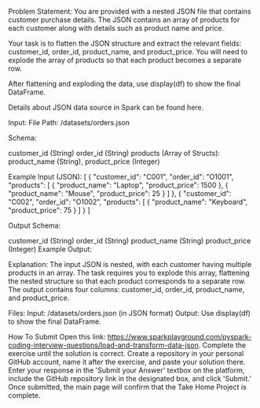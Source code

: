 Problem Statement:
You are provided with a nested JSON file that contains customer purchase details. The JSON contains an array of products for each customer along with details such as product name and price.



Your task is to flatten the JSON structure and extract the relevant fields: customer_id, order_id, product_name, and product_price. You will need to explode the array of products so that each product becomes a separate row.



After flattening and exploding the data, use display(df) to show the final DataFrame.



Details about JSON data source in Spark can be found here.



Input:
File Path: /datasets/orders.json

Schema:

customer_id (String)
order_id (String)
products (Array of Structs): product_name (String), product_price (Integer)


Example Input (JSON):
[
  {
    "customer_id": "C001",
    "order_id": "O1001",
    "products": [
      {
        "product_name": "Laptop",
        "product_price": 1500
      },
      {
        "product_name": "Mouse",
        "product_price": 25
      }
    ]
  },
  {
    "customer_id": "C002",
    "order_id": "O1002",
    "products": [
      {
        "product_name": "Keyboard",
        "product_price": 75
      }
    ]
  }
]

Output
Schema:

customer_id (String)
order_id (String)
product_name (String)
product_price (Integer)
Example Output:

Explanation:
The input JSON is nested, with each customer having multiple products in an array.
The task requires you to explode this array, flattening the nested structure so that each product corresponds to a separate row.
The output contains four columns: customer_id, order_id, product_name, and product_price.


Files:
Input: /datasets/orders.json (in JSON format)
Output: Use display(df) to show the final DataFrame.


How To Submit
Open this link: https://www.sparkplayground.com/pyspark-coding-interview-questions/load-and-transform-data-json.
Complete the exercise until the solution is correct.
Create a repository in your personal GitHub account, name it after the exercise, and paste your solution there.
Enter your response in the 'Submit your Answer' textbox on the platform, include the GitHub repository link in the designated box, and click 'Submit.'
Once submitted, the main page will confirm that the Take Home Project is complete.
